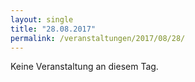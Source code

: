 ```yaml
---
layout: single
title: "28.08.2017"
permalink: /veranstaltungen/2017/08/28/
---
```


Keine Veranstaltung an diesem Tag.
